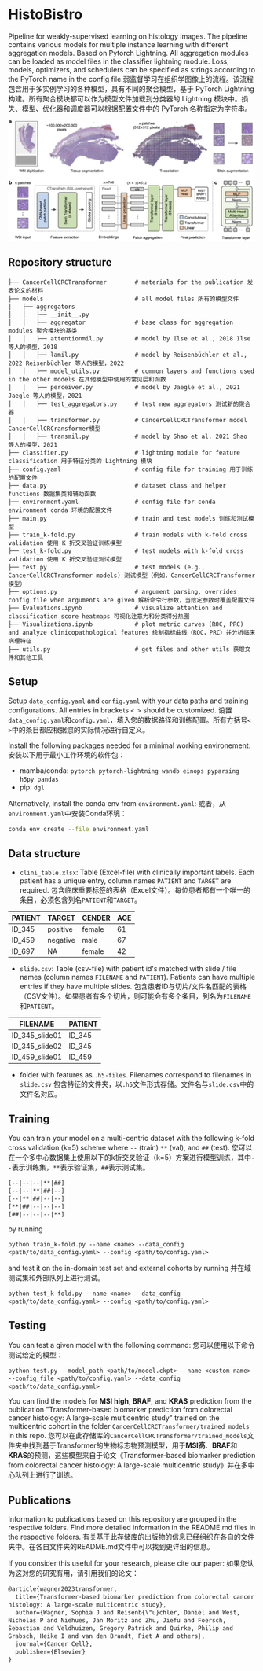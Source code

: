 # HistoBistro

Pipeline for weakly-supervised learning on histology images. The pipeline contains various models for multiple instance learning with different aggregation models. Based on Pytorch Lightning. All aggregation modules can be loaded as model files in the classifier lightning module. Loss, models, optimizers, and schedulers can be specified as strings according to the PyTorch name in the config file.弱监督学习在组织学图像上的流程。该流程包含用于多实例学习的各种模型，具有不同的聚合模型，基于 PyTorch Lightning 构建。所有聚合模块都可以作为模型文件加载到分类器的 Lightning 模块中。损失、模型、优化器和调度器可以根据配置文件中的 PyTorch 名称指定为字符串。

![](CancerCellCRCTransformer/visualizations/model.png)

## Repository structure
```
├── CancerCellCRCTransformer        # materials for the publication 发表论文的材料
├── models                          # all model files 所有的模型文件
│   ├── aggregators
│   │   ├── __init__.py  
│   │   ├── aggregator              # base class for aggregation modules 聚合模块的基类
│   │   ├── attentionmil.py         # model by Ilse et al., 2018 Ilse 等人的模型，2018
│   │   ├── lamil.py                # model by Reisenbüchler et al., 2022 Reisenbüchler 等人的模型，2022
│   │   ├── model_utils.py          # common layers and functions used in the other models 在其他模型中使用的常见层和函数
│   │   ├── perceiver.py            # model by Jaegle et al., 2021 Jaegle 等人的模型，2021
│   │   ├── test_aggregators.py     # test new aggregators 测试新的聚合器
│   │   ├── transformer.py          # CancerCellCRCTransformer model CancerCellCRCransformer模型
│   │   ├── transmil.py             # model by Shao et al. 2021 Shao 等人的模型，2021
├── classifier.py                   # lightning module for feature classification 用于特征分类的 Lightning 模块
├── config.yaml                     # config file for training 用于训练的配置文件
├── data.py                         # dataset class and helper functions 数据集类和辅助函数
├── environment.yaml                # config file for conda environment conda 环境的配置文件
├── main.py                         # train and test models 训练和测试模型
├── train_k-fold.py                 # train models with k-fold cross validation 使用 K 折交叉验证训练模型
├── test_k-fold.py                  # test models with k-fold cross validation 使用 K 折交叉验证测试模型
├── test.py                         # test models (e.g., CancerCellCRCTransformer models) 测试模型（例如，CancerCellCRCTransformer模型）
├── options.py                      # argument parsing, overrides config file when arguments are given 解析命令行参数，当给定参数时覆盖配置文件
├── Evaluations.ipynb               # visualize attention and classification score heatmaps 可视化注意力和分类得分热图
├── Visualizations.ipynb            # plot metric curves (ROC, PRC) and analyze clinicopathological features 绘制指标曲线（ROC，PRC）并分析临床病理特征
├── utils.py                        # get files and other utils 获取文件和其他工具
```

## Setup

Setup `data_config.yaml` and `config.yaml` with your data paths and training configurations. All entries in brackets `< >` should be customized. 设置`data_config.yaml`和`config.yaml`，填入您的数据路径和训练配置。所有方括号`< >`中的条目都应根据您的实际情况进行自定义。

Install the following packages needed for a minimal working environement: 安装以下用于最小工作环境的软件包：
* mamba/conda: `pytorch pytorch-lightning wandb einops pyparsing h5py pandas`
* pip: `dgl`

Alternatively, install the conda env from `environment.yaml`: 或者，从`environment.yaml`中安装Conda环境：
```sh
conda env create --file environment.yaml
```

## Data structure

* `clini_table.xlsx`: Table (Excel-file) with clinically important labels. Each patient has a unique entry, column names `PATIENT` and `TARGET` are required. 包含临床重要标签的表格（Excel文件）。每位患者都有一个唯一的条目，必须包含列名`PATIENT`和`TARGET`。

| PATIENT	| TARGET	| GENDER	| AGE |
| ---       | ---       | ---       | --- |
| ID_345    | positive	| female	| 61  |
| ID_459    | negative	| male	    | 67  |
| ID_697    | NA	    | female	| 42  |

* `slide.csv`: Table (csv-file) with patient id's matched with slide / file names (column names `FILENAME` and `PATIENT`). Patients can have multiple entries if they have multiple slides. 包含患者ID与切片/文件名匹配的表格（CSV文件）。如果患者有多个切片，则可能会有多个条目，列名为`FILENAME`和`PATIENT`。

| FILENAME	| PATIENT	|
| ---       | ---       |
| ID_345_slide01    | ID_345    |
| ID_345_slide02    | ID_345    |
| ID_459_slide01    | ID_459    |

* folder with features as `.h5-files`. Filenames correspond to filenames in `slide.csv` 包含特征的文件夹，以`.h5`文件形式存储。文件名与`slide.csv`中的文件名对应。


## Training

You can train your model on a multi-centric dataset with the following k-fold cross validation (k=5) scheme where `--` (train) `**` (val), and `##` (test). 您可以在一个多中心数据集上使用以下的k折交叉验证（k=5）方案进行模型训练，其中`--`表示训练集，`**`表示验证集，`##`表示测试集。
```
[--|--|--|**|##]
[--|--|**|##|--]
[--|**|##|--|--]
[**|##|--|--|--]
[##|--|--|--|**]
```

by running 
```
python train_k-fold.py --name <name> --data_config <path/to/data_config.yaml> --config <path/to/config.yaml>
```
and test it on the in-domain test set and external cohorts by running 并在域测试集和外部队列上进行测试。
```
python test_k-fold.py --name <name> --data_config <path/to/data_config.yaml> --config <path/to/config.yaml>
```

## Testing

You can test a given model with the following command: 您可以使用以下命令测试给定的模型：
```
python test.py --model_path <path/to/model.ckpt> --name <custom-name> --config_file <path/to/config.yaml> --data_config <path/to/data_config.yaml>
```

You can find the models for **MSI high**, **BRAF**, and **KRAS** prediction from the publication "Transformer-based biomarker prediction from colorectal cancer histology: A large-scale multicentric study" trained on the multicentric cohort in the folder `CancerCellCRCTransformer/trained_models` in this repo. 您可以在此存储库的`CancerCellCRCTransformer/trained_models`文件夹中找到基于Transformer的生物标志物预测模型，用于**MSI高**、**BRAF**和**KRAS**的预测，这些模型来自于论文《Transformer-based biomarker prediction from colorectal cancer histology: A large-scale multicentric study》并在多中心队列上进行了训练。

## Publications

Information to publications based on this repository are grouped in the respective folders. Find more detailed information in the README.md files in the respective folders. 有关基于此存储库的出版物的信息已经组织在各自的文件夹中。在各自文件夹的README.md文件中可以找到更详细的信息。

If you consider this useful for your research, please cite our paper: 如果您认为这对您的研究有用，请引用我们的论文：
```
@article{wagner2023transformer,
  title={Transformer-based biomarker prediction from colorectal cancer histology: A large-scale multicentric study},
  author={Wagner, Sophia J and Reisenb{\"u}chler, Daniel and West, Nicholas P and Niehues, Jan Moritz and Zhu, Jiefu and Foersch, Sebastian and Veldhuizen, Gregory Patrick and Quirke, Philip and Grabsch, Heike I and van den Brandt, Piet A and others},
  journal={Cancer Cell},
  publisher={Elsevier}
}
```


